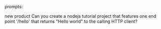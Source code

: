 prompts:





new product
Can you create a nodejs tutorial project that features one end point '/hello' that returns  "Hello world" to the calling HTTP client?